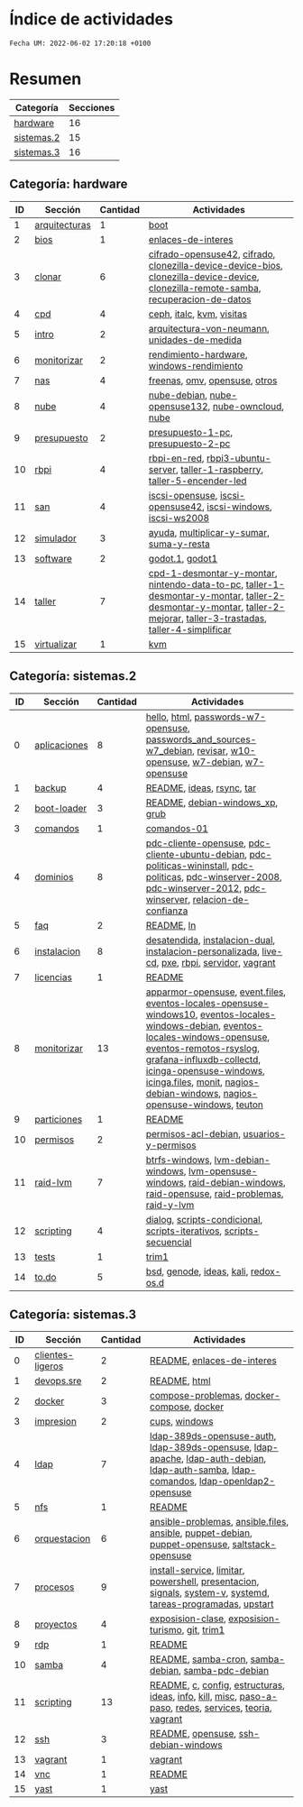 # Índice de actividades

`Fecha UM: 2022-06-02 17:20:18 +0100`

# Resumen

| Categoría | Secciones |
| --------- | --------- |
| [hardware](#categoría-hardware) | 16 |
| [sistemas.2](#categoría-sistemas2) | 15 |
| [sistemas.3](#categoría-sistemas3) | 16 |

## Categoría: hardware

| ID | Sección | Cantidad | Actividades |
| -- | ------- | -------- | ----------- |
| 1 | [arquitecturas](actividades/hardware/arquitecturas) | 1 | [boot](actividades/hardware/arquitecturas/boot.md) |
| 2 | [bios](actividades/hardware/bios) | 1 | [enlaces-de-interes](actividades/hardware/bios/enlaces-de-interes.md) |
| 3 | [clonar](actividades/hardware/clonar) | 6 | [cifrado-opensuse42](actividades/hardware/clonar/cifrado-opensuse42.md), [cifrado](actividades/hardware/clonar/cifrado.md), [clonezilla-device-device-bios](actividades/hardware/clonar/clonezilla-device-device-bios.md), [clonezilla-device-device](actividades/hardware/clonar/clonezilla-device-device.md), [clonezilla-remote-samba](actividades/hardware/clonar/clonezilla-remote-samba.md), [recuperacion-de-datos](actividades/hardware/clonar/recuperacion-de-datos.md) |
| 4 | [cpd](actividades/hardware/cpd) | 4 | [ceph](actividades/hardware/cpd/ceph.md), [italc](actividades/hardware/cpd/italc.md), [kvm](actividades/hardware/cpd/kvm.md), [visitas](actividades/hardware/cpd/visitas) |
| 5 | [intro](actividades/hardware/intro) | 2 | [arquitectura-von-neumann](actividades/hardware/intro/arquitectura-von-neumann.md), [unidades-de-medida](actividades/hardware/intro/unidades-de-medida.md) |
| 6 | [monitorizar](actividades/hardware/monitorizar) | 2 | [rendimiento-hardware](actividades/hardware/monitorizar/rendimiento-hardware.md), [windows-rendimiento](actividades/hardware/monitorizar/windows-rendimiento.md) |
| 7 | [nas](actividades/hardware/nas) | 4 | [freenas](actividades/hardware/nas/freenas.md), [omv](actividades/hardware/nas/omv.md), [opensuse](actividades/hardware/nas/opensuse.md), [otros](actividades/hardware/nas/otros.md) |
| 8 | [nube](actividades/hardware/nube) | 4 | [nube-debian](actividades/hardware/nube/nube-debian.md), [nube-opensuse132](actividades/hardware/nube/nube-opensuse132.md), [nube-owncloud](actividades/hardware/nube/nube-owncloud.md), [nube](actividades/hardware/nube/nube.md) |
| 9 | [presupuesto](actividades/hardware/presupuesto) | 2 | [presupuesto-1-pc](actividades/hardware/presupuesto/presupuesto-1-pc.md), [presupuesto-2-pc](actividades/hardware/presupuesto/presupuesto-2-pc.md) |
| 10 | [rbpi](actividades/hardware/rbpi) | 4 | [rbpi-en-red](actividades/hardware/rbpi/rbpi-en-red.md), [rbpi3-ubuntu-server](actividades/hardware/rbpi/rbpi3-ubuntu-server.md), [taller-1-raspberry](actividades/hardware/rbpi/taller-1-raspberry.md), [taller-5-encender-led](actividades/hardware/rbpi/taller-5-encender-led.md) |
| 11 | [san](actividades/hardware/san) | 4 | [iscsi-opensuse](actividades/hardware/san/iscsi-opensuse.md), [iscsi-opensuse42](actividades/hardware/san/iscsi-opensuse42.md), [iscsi-windows](actividades/hardware/san/iscsi-windows.md), [iscsi-ws2008](actividades/hardware/san/iscsi-ws2008.md) |
| 12 | [simulador](actividades/hardware/simulador) | 3 | [ayuda](actividades/hardware/simulador/ayuda.md), [multiplicar-y-sumar](actividades/hardware/simulador/multiplicar-y-sumar.md), [suma-y-resta](actividades/hardware/simulador/suma-y-resta.md) |
| 13 | [software](actividades/hardware/software) | 2 | [godot.1](actividades/hardware/software/godot.1), [godot1](actividades/hardware/software/godot1.md) |
| 14 | [taller](actividades/hardware/taller) | 7 | [cpd-1-desmontar-y-montar](actividades/hardware/taller/cpd-1-desmontar-y-montar.md), [nintendo-data-to-pc](actividades/hardware/taller/nintendo-data-to-pc.md), [taller-1-desmontar-y-montar](actividades/hardware/taller/taller-1-desmontar-y-montar.md), [taller-2-desmontar-y-montar](actividades/hardware/taller/taller-2-desmontar-y-montar.md), [taller-2-mejorar](actividades/hardware/taller/taller-2-mejorar.md), [taller-3-trastadas](actividades/hardware/taller/taller-3-trastadas.md), [taller-4-simplificar](actividades/hardware/taller/taller-4-simplificar.md) |
| 15 | [virtualizar](actividades/hardware/virtualizar) | 1 | [kvm](actividades/hardware/virtualizar/kvm.md) |

## Categoría: sistemas.2

| ID | Sección | Cantidad | Actividades |
| -- | ------- | -------- | ----------- |
| 0 | [aplicaciones](actividades/sistemas.2/aplicaciones) | 8 | [hello](actividades/sistemas.2/aplicaciones/hello.md), [html](actividades/sistemas.2/aplicaciones/html), [passwords-w7-opensuse](actividades/sistemas.2/aplicaciones/passwords-w7-opensuse.md), [passwords_and_sources-w7_debian](actividades/sistemas.2/aplicaciones/passwords_and_sources-w7_debian.md), [revisar](actividades/sistemas.2/aplicaciones/revisar), [w10-opensuse](actividades/sistemas.2/aplicaciones/w10-opensuse.md), [w7-debian](actividades/sistemas.2/aplicaciones/w7-debian.md), [w7-opensuse](actividades/sistemas.2/aplicaciones/w7-opensuse.md) |
| 1 | [backup](actividades/sistemas.2/backup) | 4 | [README](actividades/sistemas.2/backup/README.md), [ideas](actividades/sistemas.2/backup/ideas.md), [rsync](actividades/sistemas.2/backup/rsync.md), [tar](actividades/sistemas.2/backup/tar.md) |
| 2 | [boot-loader](actividades/sistemas.2/boot-loader) | 3 | [README](actividades/sistemas.2/boot-loader/README.md), [debian-windows_xp](actividades/sistemas.2/boot-loader/debian-windows_xp.md), [grub](actividades/sistemas.2/boot-loader/grub) |
| 3 | [comandos](actividades/sistemas.2/comandos) | 1 | [comandos-01](actividades/sistemas.2/comandos/comandos-01.md) |
| 4 | [dominios](actividades/sistemas.2/dominios) | 8 | [pdc-cliente-opensuse](actividades/sistemas.2/dominios/pdc-cliente-opensuse.md), [pdc-cliente-ubuntu-debian](actividades/sistemas.2/dominios/pdc-cliente-ubuntu-debian.md), [pdc-politicas-wininstall](actividades/sistemas.2/dominios/pdc-politicas-wininstall.md), [pdc-politicas](actividades/sistemas.2/dominios/pdc-politicas.md), [pdc-winserver-2008](actividades/sistemas.2/dominios/pdc-winserver-2008.md), [pdc-winserver-2012](actividades/sistemas.2/dominios/pdc-winserver-2012.md), [pdc-winserver](actividades/sistemas.2/dominios/pdc-winserver.md), [relacion-de-confianza](actividades/sistemas.2/dominios/relacion-de-confianza.md) |
| 5 | [faq](actividades/sistemas.2/faq) | 2 | [README](actividades/sistemas.2/faq/README.md), [ln](actividades/sistemas.2/faq/ln.md) |
| 6 | [instalacion](actividades/sistemas.2/instalacion) | 8 | [desatendida](actividades/sistemas.2/instalacion/desatendida), [instalacion-dual](actividades/sistemas.2/instalacion/instalacion-dual), [instalacion-personalizada](actividades/sistemas.2/instalacion/instalacion-personalizada), [live-cd](actividades/sistemas.2/instalacion/live-cd), [pxe](actividades/sistemas.2/instalacion/pxe), [rbpi](actividades/sistemas.2/instalacion/rbpi), [servidor](actividades/sistemas.2/instalacion/servidor), [vagrant](actividades/sistemas.2/instalacion/vagrant) |
| 7 | [licencias](actividades/sistemas.2/licencias) | 1 | [README](actividades/sistemas.2/licencias/README.md) |
| 8 | [monitorizar](actividades/sistemas.2/monitorizar) | 13 | [apparmor-opensuse](actividades/sistemas.2/monitorizar/apparmor-opensuse.md), [event.files](actividades/sistemas.2/monitorizar/event.files), [eventos-locales-opensuse-windows10](actividades/sistemas.2/monitorizar/eventos-locales-opensuse-windows10.md), [eventos-locales-windows-debian](actividades/sistemas.2/monitorizar/eventos-locales-windows-debian.md), [eventos-locales-windows-opensuse](actividades/sistemas.2/monitorizar/eventos-locales-windows-opensuse.md), [eventos-remotos-rsyslog](actividades/sistemas.2/monitorizar/eventos-remotos-rsyslog.md), [grafana-influxdb-collectd](actividades/sistemas.2/monitorizar/grafana-influxdb-collectd.md), [icinga-opensuse-windows](actividades/sistemas.2/monitorizar/icinga-opensuse-windows.md), [icinga.files](actividades/sistemas.2/monitorizar/icinga.files), [monit](actividades/sistemas.2/monitorizar/monit.md), [nagios-debian-windows](actividades/sistemas.2/monitorizar/nagios-debian-windows.md), [nagios-opensuse-windows](actividades/sistemas.2/monitorizar/nagios-opensuse-windows.md), [teuton](actividades/sistemas.2/monitorizar/teuton.md) |
| 9 | [particiones](actividades/sistemas.2/particiones) | 1 | [README](actividades/sistemas.2/particiones/README.md) |
| 10 | [permisos](actividades/sistemas.2/permisos) | 2 | [permisos-acl-debian](actividades/sistemas.2/permisos/permisos-acl-debian.md), [usuarios-y-permisos](actividades/sistemas.2/permisos/usuarios-y-permisos.md) |
| 11 | [raid-lvm](actividades/sistemas.2/raid-lvm) | 7 | [btrfs-windows](actividades/sistemas.2/raid-lvm/btrfs-windows.md), [lvm-debian-windows](actividades/sistemas.2/raid-lvm/lvm-debian-windows.md), [lvm-opensuse-windows](actividades/sistemas.2/raid-lvm/lvm-opensuse-windows.md), [raid-debian-windows](actividades/sistemas.2/raid-lvm/raid-debian-windows.md), [raid-opensuse](actividades/sistemas.2/raid-lvm/raid-opensuse.md), [raid-problemas](actividades/sistemas.2/raid-lvm/raid-problemas), [raid-y-lvm](actividades/sistemas.2/raid-lvm/raid-y-lvm.md) |
| 12 | [scripting](actividades/sistemas.2/scripting) | 4 | [dialog](actividades/sistemas.2/scripting/dialog.md), [scripts-condicional](actividades/sistemas.2/scripting/scripts-condicional.md), [scripts-iterativos](actividades/sistemas.2/scripting/scripts-iterativos.md), [scripts-secuencial](actividades/sistemas.2/scripting/scripts-secuencial.md) |
| 13 | [tests](actividades/sistemas.2/tests) | 1 | [trim1](actividades/sistemas.2/tests/trim1.md) |
| 14 | [to.do](actividades/sistemas.2/to.do) | 5 | [bsd](actividades/sistemas.2/to.do/bsd), [genode](actividades/sistemas.2/to.do/genode), [ideas](actividades/sistemas.2/to.do/ideas.md), [kali](actividades/sistemas.2/to.do/kali.md), [redox-os.d](actividades/sistemas.2/to.do/redox-os.d) |

## Categoría: sistemas.3

| ID | Sección | Cantidad | Actividades |
| -- | ------- | -------- | ----------- |
| 0 | [clientes-ligeros](actividades/sistemas.3/clientes-ligeros) | 2 | [README](actividades/sistemas.3/clientes-ligeros/README.md), [enlaces-de-interes](actividades/sistemas.3/clientes-ligeros/enlaces-de-interes.md) |
| 1 | [devops.sre](actividades/sistemas.3/devops.sre) | 2 | [README](actividades/sistemas.3/devops.sre/README.md), [html](actividades/sistemas.3/devops.sre/html) |
| 2 | [docker](actividades/sistemas.3/docker) | 3 | [compose-problemas](actividades/sistemas.3/docker/compose-problemas), [docker-compose](actividades/sistemas.3/docker/docker-compose.md), [docker](actividades/sistemas.3/docker/docker.md) |
| 3 | [impresion](actividades/sistemas.3/impresion) | 2 | [cups](actividades/sistemas.3/impresion/cups.md), [windows](actividades/sistemas.3/impresion/windows.md) |
| 4 | [ldap](actividades/sistemas.3/ldap) | 7 | [ldap-389ds-opensuse-auth](actividades/sistemas.3/ldap/ldap-389ds-opensuse-auth.md), [ldap-389ds-opensuse](actividades/sistemas.3/ldap/ldap-389ds-opensuse.md), [ldap-apache](actividades/sistemas.3/ldap/ldap-apache.md), [ldap-auth-debian](actividades/sistemas.3/ldap/ldap-auth-debian.md), [ldap-auth-samba](actividades/sistemas.3/ldap/ldap-auth-samba.md), [ldap-comandos](actividades/sistemas.3/ldap/ldap-comandos.md), [ldap-openldap2-opensuse](actividades/sistemas.3/ldap/ldap-openldap2-opensuse.md) |
| 5 | [nfs](actividades/sistemas.3/nfs) | 1 | [README](actividades/sistemas.3/nfs/README.md) |
| 6 | [orquestacion](actividades/sistemas.3/orquestacion) | 6 | [ansible-problemas](actividades/sistemas.3/orquestacion/ansible-problemas), [ansible.files](actividades/sistemas.3/orquestacion/ansible.files), [ansible](actividades/sistemas.3/orquestacion/ansible.md), [puppet-debian](actividades/sistemas.3/orquestacion/puppet-debian.md), [puppet-opensuse](actividades/sistemas.3/orquestacion/puppet-opensuse.md), [saltstack-opensuse](actividades/sistemas.3/orquestacion/saltstack-opensuse.md) |
| 7 | [procesos](actividades/sistemas.3/procesos) | 9 | [install-service](actividades/sistemas.3/procesos/install-service.md), [limitar](actividades/sistemas.3/procesos/limitar.md), [powershell](actividades/sistemas.3/procesos/powershell.md), [presentacion](actividades/sistemas.3/procesos/presentacion.md), [signals](actividades/sistemas.3/procesos/signals.md), [system-v](actividades/sistemas.3/procesos/system-v.md), [systemd](actividades/sistemas.3/procesos/systemd.md), [tareas-programadas](actividades/sistemas.3/procesos/tareas-programadas.md), [upstart](actividades/sistemas.3/procesos/upstart.md) |
| 8 | [proyectos](actividades/sistemas.3/proyectos) | 4 | [exposision-clase](actividades/sistemas.3/proyectos/exposision-clase.md), [exposision-turismo](actividades/sistemas.3/proyectos/exposision-turismo.md), [git](actividades/sistemas.3/proyectos/git.md), [trim1](actividades/sistemas.3/proyectos/trim1.md) |
| 9 | [rdp](actividades/sistemas.3/rdp) | 1 | [README](actividades/sistemas.3/rdp/README.md) |
| 10 | [samba](actividades/sistemas.3/samba) | 4 | [README](actividades/sistemas.3/samba/README.md), [samba-cron](actividades/sistemas.3/samba/samba-cron.md), [samba-debian](actividades/sistemas.3/samba/samba-debian.md), [samba-pdc-debian](actividades/sistemas.3/samba/samba-pdc-debian.md) |
| 11 | [scripting](actividades/sistemas.3/scripting) | 13 | [README](actividades/sistemas.3/scripting/README.md), [c](actividades/sistemas.3/scripting/c), [config](actividades/sistemas.3/scripting/config), [estructuras](actividades/sistemas.3/scripting/estructuras), [ideas](actividades/sistemas.3/scripting/ideas.md), [info](actividades/sistemas.3/scripting/info), [kill](actividades/sistemas.3/scripting/kill), [misc](actividades/sistemas.3/scripting/misc), [paso-a-paso](actividades/sistemas.3/scripting/paso-a-paso.md), [redes](actividades/sistemas.3/scripting/redes), [services](actividades/sistemas.3/scripting/services), [teoria](actividades/sistemas.3/scripting/teoria.md), [vagrant](actividades/sistemas.3/scripting/vagrant) |
| 12 | [ssh](actividades/sistemas.3/ssh) | 3 | [README](actividades/sistemas.3/ssh/README.md), [opensuse](actividades/sistemas.3/ssh/opensuse), [ssh-debian-windows](actividades/sistemas.3/ssh/ssh-debian-windows.md) |
| 13 | [vagrant](actividades/sistemas.3/vagrant) | 1 | [vagrant](actividades/sistemas.3/vagrant/vagrant.md) |
| 14 | [vnc](actividades/sistemas.3/vnc) | 1 | [README](actividades/sistemas.3/vnc/README.md) |
| 15 | [yast](actividades/sistemas.3/yast) | 1 | [yast](actividades/sistemas.3/yast/yast.md) |


